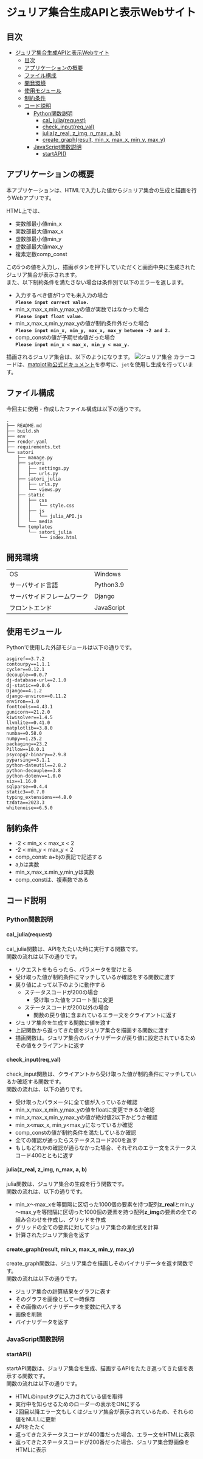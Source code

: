# ジュリア集合生成APIと表示Webサイト

## 目次

- [ジュリア集合生成APIと表示Webサイト](#ジュリア集合生成apiと表示webサイト)
  - [目次](#目次)
  - [アプリケーションの概要](#アプリケーションの概要)
  - [ファイル構成](#ファイル構成)
  - [開発環境](#開発環境)
  - [使用モジュール](#使用モジュール)
  - [制約条件](#制約条件)
  - [コード説明](#コード説明)
    - [Python関数説明](#python関数説明)
      - [cal\_julia(request)](#cal_juliarequest)
      - [check\_input(req\_val)](#check_inputreq_val)
      - [julia(z\_real, z\_img, n\_max, a, b)](#juliaz_real-z_img-n_max-a-b)
      - [create\_graph(result, min\_x, max\_x, min\_y, max\_y)](#create_graphresult-min_x-max_x-min_y-max_y)
    - [JavaScript関数説明](#javascript関数説明)
      - [startAPI()](#startapi)


## アプリケーションの概要
本アプリケーションは、HTMLで入力した値からジュリア集合の生成と描画を行うWebアプリです。

HTML上では、
* 実数部最小値min_x
* 実数部最大値max_x
* 虚数部最小値min_y
* 虚数部最大値max_y
* 複素定数comp_const

この5つの値を入力し、描画ボタンを押下していただくと画面中央に生成されたジュリア集合が表示されます。<br>また、以下制約条件を満たさない場合は条件別で以下のエラーを返します。
* 入力するべき値が1つでも未入力の場合<br>
  **```Please input currect value.```**
* min_x,max_x,min_y,max_yの値が実数ではなかった場合<br>
  **```Please input float value.```**
* min_x,max_x,min_y,max_yの値が制約条件外だった場合<br>
  **```Please input min_x, min_y, max_x, max_y between -2 and 2.```**
* comp_constの値が予期せぬ値だった場合<br>
  **```Please input min_x < max_x, min_y < max_y.```**


描画されるジュリア集合は、以下のようになります。
![ジュリア集合](julia.jpeg)
カラーコードは、[matplotlib公式ドキュメント](https://matplotlib.org/stable/users/explain/colors/colormaps.html)を参考に、```jet```を使用し生成を行っています。


##  ファイル構成
今回主に使用・作成したファイル構成は以下の通りです。
```
.
├── README.md
├── build.sh
├── env
├── render.yaml
├── requirements.txt
└── satori
    ├── manage.py
    ├── satori
    │   ├── settings.py
    │   ├── urls.py
    ├── satori_julia
    │   ├── urls.py
    │   └── views.py
    ├── static
    │   ├── css
    │   │   └── style.css
    │   ├── js
    │   │   └── julia_API.js
    │   └── media
    └── templates
        └── satori_julia
            └── index.html
```

## 開発環境
| ||
| --- | --- |
|OS|Windows|
|サーバサイド言語|Python3.9|
|サーバサイドフレームワーク|Django|
|フロントエンド|JavaScript|


## 使用モジュール
Pythonで使用した外部モジュールは以下の通りです。
```
asgiref==3.7.2
contourpy==1.1.1
cycler==0.12.1
decouple==0.0.7
dj-database-url==2.1.0
dj-static==0.0.6
Django==4.1.2
django-environ==0.11.2
environ==1.0
fonttools==4.43.1
gunicorn==21.2.0
kiwisolver==1.4.5
llvmlite==0.41.0
matplotlib==3.8.0
numba==0.58.0
numpy==1.25.2
packaging==23.2
Pillow==10.0.1
psycopg2-binary==2.9.8
pyparsing==3.1.1
python-dateutil==2.8.2
python-decouple==3.8
python-dotenv==1.0.0
six==1.16.0
sqlparse==0.4.4
static3==0.7.0
typing_extensions==4.8.0
tzdata==2023.3
whitenoise==6.5.0
```

## 制約条件
* -2 < min_x < max_x < 2
* -2 < min_y < max_y < 2
* comp_const: a+bjの表記で記述する
* a,bは実数
* min_x,max_x.min_y,min_yは実数
* comp_constは、複素数である

## コード説明

### Python関数説明
#### cal_julia(request)
cal_julia関数は、APIをたたいた時に実行する関数です。<br>
関数の流れは以下の通りです。
* リクエストをもらったら、パラメータを受けとる
* 受け取った値が制約条件にマッチしているか確認をする関数に渡す
* 戻り値によって以下のように動作する
  * ステータスコードが200の場合
    * 受け取った値をフロート型に変更
  * ステータスコードが200以外の場合
    * 関数の戻り値に含まれているエラー文をクライアントに返す
* ジュリア集合を生成する関数に値を渡す
* 上記関数から返ってきた値をジュリア集合を描画する関数に渡す
* 描画関数は。ジュリア集合のバイナリデータが戻り値に設定されているためその値をクライアントに返す
#### check_input(req_val)
check_input関数は、クライアントから受け取った値が制約条件にマッチしているか確認する関数です。<br>
関数の流れは、以下の通りです。
* 受け取ったパラメータに全て値が入っているか確認
* min_x,max_x,min_y,max_yの値をfloatに変更できるか確認
* min_x,max_x,min_y,max_yの値が絶対値2以下かどうか確認
* min_x<max_x, min_y<max_yになっているか確認
* comp_constの値が制約条件を満たしているか確認
* 全ての確認が通ったらステータスコード200を返す
* もしもどれかの確認が通らなかった場合、それぞれのエラー文をステータスコード400とともに返す
 
#### julia(z_real, z_img, n_max, a, b)
julia関数は、ジュリア集合の生成を行う関数です。<br>
関数の流れは、以下の通りです。
* min_x～max_xを等間隔に区切った1000個の要素を持つ配列**z_real**とmin_y～max_yを等間隔に区切った1000個の要素を持つ配列**z_img**の要素の全ての組み合わせを作成し、グリッドを作成
* グリッドの全ての要素に対してジュリア集合の漸化式を計算
* 計算されたジュリア集合を返す
  
#### create_graph(result, min_x, max_x, min_y, max_y)
create_graph関数は、ジュリア集合を描画しそのバイナリデータを返す関数です。<br>
関数の流れは以下の通りです。
* ジュリア集合の計算結果をグラフに表す
* そのグラフを画像として一時保存
* その画像のバイナリデータを変数に代入する
* 画像を削除
* バイナリデータを返す

### JavaScript関数説明
#### startAPI()
startAPI関数は、ジュリア集合を生成、描画するAPIをたたき返ってきた値を表示する関数です。<br>
関数の流れは以下の通りです。
* HTMLのinputタグに入力されている値を取得
* 実行中を知らせるためのローダーの表示をONにする
* 2回目以降エラー文もしくはジュリア集合が表示されているため、それらの値をNULLに更新
* APIをたたく
* 返ってきたステータスコードが400番だった場合、エラー文をHTMLに表示
* 返ってきたステータスコードが200番だった場合、ジュリア集合野画像をHTMLに表示